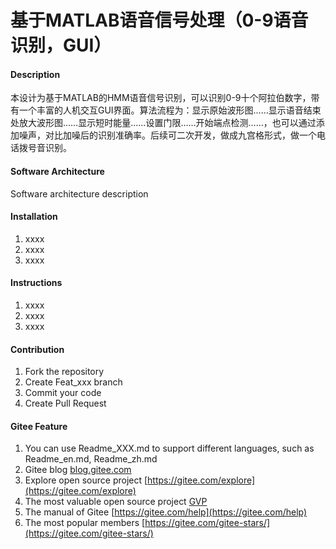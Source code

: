 # 基于MATLAB语音信号处理（0-9语音识别，GUI）

#### Description
本设计为基于MATLAB的HMM语音信号识别，可以识别0-9十个阿拉伯数字，带有一个丰富的人机交互GUI界面。算法流程为：显示原始波形图……显示语音结束处放大波形图……显示短时能量……设置门限……开始端点检测……，也可以通过添加噪声，对比加噪后的识别准确率。后续可二次开发，做成九宫格形式，做一个电话拨号音识别。

#### Software Architecture
Software architecture description

#### Installation

1.  xxxx
2.  xxxx
3.  xxxx

#### Instructions

1.  xxxx
2.  xxxx
3.  xxxx

#### Contribution

1.  Fork the repository
2.  Create Feat_xxx branch
3.  Commit your code
4.  Create Pull Request


#### Gitee Feature

1.  You can use Readme\_XXX.md to support different languages, such as Readme\_en.md, Readme\_zh.md
2.  Gitee blog [blog.gitee.com](https://blog.gitee.com)
3.  Explore open source project [https://gitee.com/explore](https://gitee.com/explore)
4.  The most valuable open source project [GVP](https://gitee.com/gvp)
5.  The manual of Gitee [https://gitee.com/help](https://gitee.com/help)
6.  The most popular members  [https://gitee.com/gitee-stars/](https://gitee.com/gitee-stars/)
